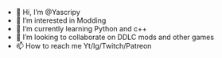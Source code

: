 - 👋 Hi, I’m @Yascripy
- 👀 I’m interested in Modding
- 🌱 I’m currently learning Python and c++
- 💞️ I’m looking to collaborate on DDLC mods and other games
- 📫 How to reach me Yt/Ig/Twitch/Patreon
